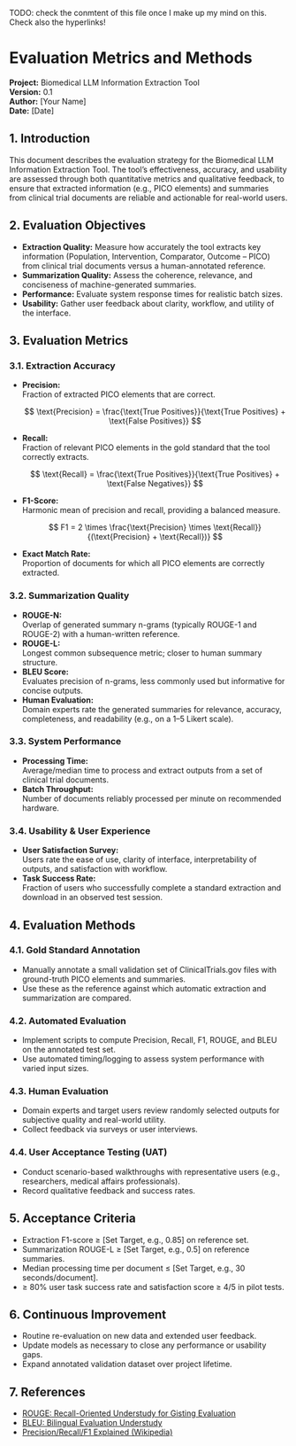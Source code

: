 TODO: check the conmtent of this file once I make up my mind on this. Check also the hyperlinks!

# **Evaluation Metrics and Methods**

**Project:** Biomedical LLM Information Extraction Tool  
**Version:** 0.1  
**Author:** [Your Name]  
**Date:** [Date]



## **1. Introduction**

This document describes the evaluation strategy for the Biomedical LLM Information Extraction Tool. The tool’s effectiveness, accuracy, and usability are assessed through both quantitative metrics and qualitative feedback, to ensure that extracted information (e.g., PICO elements) and summaries from clinical trial documents are reliable and actionable for real-world users.



## **2. Evaluation Objectives**

- **Extraction Quality:** Measure how accurately the tool extracts key information (Population, Intervention, Comparator, Outcome – PICO) from clinical trial documents versus a human-annotated reference.
- **Summarization Quality:** Assess the coherence, relevance, and conciseness of machine-generated summaries.
- **Performance:** Evaluate system response times for realistic batch sizes.
- **Usability:** Gather user feedback about clarity, workflow, and utility of the interface.



## **3. Evaluation Metrics**

### 3.1. Extraction Accuracy

- **Precision:**  
  Fraction of extracted PICO elements that are correct.
  
  $$ \text{Precision} = \frac{\text{True Positives}}{\text{True Positives} + \text{False Positives}} $$

- **Recall:**  
  Fraction of relevant PICO elements in the gold standard that the tool correctly extracts.
  
  $$ \text{Recall} = \frac{\text{True Positives}}{\text{True Positives} + \text{False Negatives}} $$
  
- **F1-Score:**  
  Harmonic mean of precision and recall, providing a balanced measure.
  
  $$ F1 = 2 \times \frac{\text{Precision} \times \text{Recall}}{(\text{Precision} + \text{Recall})} $$

- **Exact Match Rate:**  
  Proportion of documents for which all PICO elements are correctly extracted.



### 3.2. Summarization Quality

- **ROUGE-N:**  
  Overlap of generated summary n-grams (typically ROUGE-1 and ROUGE-2) with a human-written reference.
- **ROUGE-L:**  
  Longest common subsequence metric; closer to human summary structure.
- **BLEU Score:**  
  Evaluates precision of n-grams, less commonly used but informative for concise outputs.
- **Human Evaluation:**  
  Domain experts rate the generated summaries for relevance, accuracy, completeness, and readability (e.g., on a 1–5 Likert scale).



### 3.3. System Performance

- **Processing Time:**  
  Average/median time to process and extract outputs from a set of clinical trial documents.
- **Batch Throughput:**  
  Number of documents reliably processed per minute on recommended hardware.


### 3.4. Usability & User Experience

- **User Satisfaction Survey:**  
  Users rate the ease of use, clarity of interface, interpretability of outputs, and satisfaction with workflow.
- **Task Success Rate:**  
  Fraction of users who successfully complete a standard extraction and download in an observed test session.



## **4. Evaluation Methods**

### 4.1. Gold Standard Annotation

- Manually annotate a small validation set of ClinicalTrials.gov files with ground-truth PICO elements and summaries.
- Use these as the reference against which automatic extraction and summarization are compared.

### 4.2. Automated Evaluation

- Implement scripts to compute Precision, Recall, F1, ROUGE, and BLEU on the annotated test set.
- Use automated timing/logging to assess system performance with varied input sizes.

### 4.3. Human Evaluation

- Domain experts and target users review randomly selected outputs for subjective quality and real-world utility.
- Collect feedback via surveys or user interviews.

### 4.4. User Acceptance Testing (UAT)

- Conduct scenario-based walkthroughs with representative users (e.g., researchers, medical affairs professionals).
- Record qualitative feedback and success rates.



## **5. Acceptance Criteria**

- Extraction F1-score ≥ [Set Target, e.g., 0.85] on reference set.
- Summarization ROUGE-L ≥ [Set Target, e.g., 0.5] on reference summaries.
- Median processing time per document ≤ [Set Target, e.g., 30 seconds/document].
- ≥ 80% user task success rate and satisfaction score ≥ 4/5 in pilot tests.


## **6. Continuous Improvement**

- Routine re-evaluation on new data and extended user feedback.
- Update models as necessary to close any performance or usability gaps.
- Expand annotated validation dataset over project lifetime.



## **7. References**

- [ROUGE: Recall-Oriented Understudy for Gisting Evaluation](https://aclanthology.org/W04-1013/)
- [BLEU: Bilingual Evaluation Understudy](https://aclanthology.org/P02-1040/)
- [Precision/Recall/F1 Explained (Wikipedia)](https://en.wikipedia.org/wiki/Precision_and_recall)

